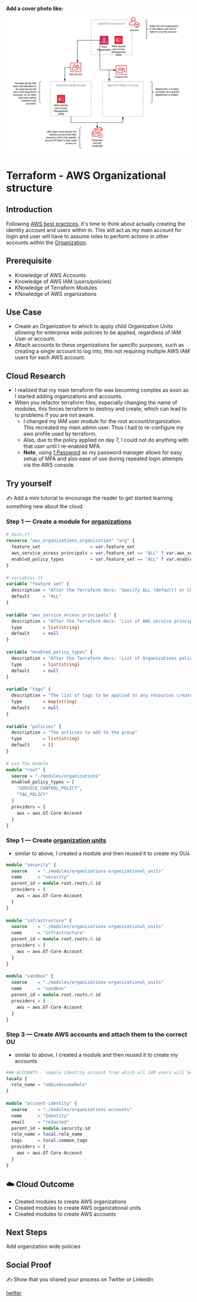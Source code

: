 **Add a cover photo like:**
![AWS Accounts](https://github.com/mattjenks/100DaysOfCloud/blob/main/Journey/007/GT_AWS_Accounts.png?raw=true)

# Terraform - AWS Organizational structure

## Introduction

Following [AWS best practices](https://aws.amazon.com/organizations/getting-started/best-practices/), it's time to think about actually creating the identity account and users within in. This will act as my main account for login and user will have to assume roles to perform actions in other accounts within the [Organization](https://aws.amazon.com/organizations/).

## Prerequisite

- Knowledge of AWS Accounts
- Knowledge of AWS IAM (users/policies)
- KNowledge of Terraform Modules
- KNowledge of AWS organizations

## Use Case

- Create an Organization to which to apply child Organization Units allowing for enterprise wide policies to be applied, regardless of IAM User or account.
- Attach accounts to these organizations for specific purposes, such as creating a single account to log into, this not requiring multiple AWS IAM users for each AWS account.

## Cloud Research 

- I realized that my main terraform file was becoming complex as soon as I started adding organizations and accounts.
- When you refactor terraform files, especially changing the name of modules, this forces terraform to destroy and create, which can lead to to problems if you are not aware.
  - I changed my IAM user module for the root account/organization. This recreated my main admin user. Thus I had to re-configure my aws profile used by terraform.
  - Also, due to the policy applied on day 7, I could not do anything with that user until I re-enabled MFA.
  - **Note**, using [1 Password](https://1password.com/) as my password manager allows for easy setup of MFA and also ease of use during repeated login attempts via the AWS console.


## Try yourself

✍️ Add a mini tutorial to encourage the reader to get started learning something new about the cloud.

### Step 1 — Create a module for [organizations](https://registry.terraform.io/providers/hashicorp/aws/latest/docs/resources/organizations_organization)

```terraform
# main.tf
resource "aws_organizations_organization" "org" {
  feature_set                   = var.feature_set
  aws_service_access_principals = var.feature_set == "ALL" ? var.aws_service_access_principals : null
  enabled_policy_types          = var.feature_set == "ALL" ? var.enabled_policy_types : null
}

# variables.tf
variable "feature_set" {
  description = "After the Terraform docs: 'Specify ALL (default) or CONSOLIDATED_BILLING.'"
  default     = "ALL"
}

variable "aws_service_access_principals" {
  description = "After the Terraform docs: 'List of AWS service principal names for which you want to enable integration with your organization. This is typically in the form of a URL, such as service-abbreviation.amazonaws.com. Organization must have feature_set set to ALL. For additional information, see the AWS Organizations User Guide.'"
  type        = list(string)
  default     = null
}

variable "enabled_policy_types" {
  description = "After the Terraform docs: 'List of Organizations policy types to enable in the Organization Root. Organization must have feature_set set to ALL. For additional information about valid policy types (e.g. SERVICE_CONTROL_POLICY and TAG_POLICY), see the AWS Organizations API Reference.'"
  type        = list(string)
  default     = null
}

variable "tags" {
  description = "The list of tags to be applied to any resources created by this module"
  type        = map(string)
  default     = null
}

variable "policies" {
  description = "The policies to add to the group"
  type        = list(string)
  default     = []
}

# use the module
module "root" {
  source = "./modules/organizations"
  enabled_policy_types = [
    "SERVICE_CONTROL_POLICY",
    "TAG_POLICY"
  ]
  providers = {
    aws = aws.GT-Core-Account
  }
}
```

### Step 1 — Create [organization units](https://registry.terraform.io/providers/hashicorp/aws/latest/docs/resources/organizations_organizational_unit)

- similar to above, I created a module and then reused it to create my OUs

```terraform
module "security" {
  source    = "./modules/organizations-organizational_units"
  name      = "security"
  parent_id = module.root.roots.0.id
  providers = {
    aws = aws.GT-Core-Account
  }
}

module "infrastructure" {
  source    = "./modules/organizations-organizational_units"
  name      = "infrastructure"
  parent_id = module.root.roots.0.id
  providers = {
    aws = aws.GT-Core-Account
  }
}

module "sandbox" {
  source    = "./modules/organizations-organizational_units"
  name      = "sandbox"
  parent_id = module.root.roots.0.id
  providers = {
    aws = aws.GT-Core-Account
  }
}
```

### Step 3 — Create AWS accounts and attach them to the correct OU

- similar to above, I created a module and then reused it to create my accounts

```terraform
### ACCOUNTS - sample identity account from which all IAM users will be spawned
locals {
  role_name = "adminAssumeRole"
}

module "account-identity" {
  source    = "./modules/organizations-accounts"
  name      = "Identity"
  email     = "redacted"
  parent_id = module.security.id
  role_name = local.role_name
  tags      = local.common_tags
  providers = {
    aws = aws.GT-Core-Account
  }
}
```

## ☁️ Cloud Outcome

- Created modules to create AWS organizations
- Created modules to create AWS organizational units
- Created modules to create AWS accounts

## Next Steps

Add organization wide policies

## Social Proof

✍️ Show that you shared your process on Twitter or LinkedIn

[twitter](https://twitter.com/mejenks/status/1290374059373535232?s=20)
